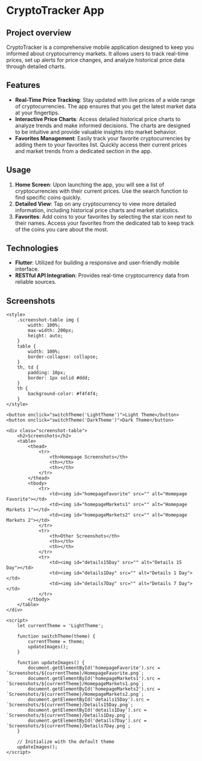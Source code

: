 # CryptoTracker App

## Project overview
CryptoTracker is a comprehensive mobile application designed to keep you informed about cryptocurrency markets. It allows users to track real-time prices, set up alerts for price changes, and analyze historical price data through detailed charts.

## Features
- **Real-Time Price Tracking**: Stay updated with live prices of a wide range of cryptocurrencies. The app ensures that you get the latest market data at your fingertips.
- **Interactive Price Charts**: Access detailed historical price charts to analyze trends and make informed decisions. The charts are designed to be intuitive and provide valuable insights into market behavior.
- **Favorites Management**: Easily track your favorite cryptocurrencies by adding them to your favorites list. Quickly access their current prices and market trends from a dedicated section in the app.

## Usage
1. **Home Screen**: Upon launching the app, you will see a list of cryptocurrencies with their current prices. Use the search function to find specific coins quickly.
2. **Detailed View**: Tap on any cryptocurrency to view more detailed information, including historical price charts and market statistics.
3. **Favorites**: Add coins to your favorites by selecting the star icon next to their names. Access your favorites from the dedicated tab to keep track of the coins you care about the most.

## Technologies
- **Flutter**: Utilized for building a responsive and user-friendly mobile interface. 
- **RESTful API Integration**: Provides real-time cryptocurrency data from reliable sources.

## Screenshots

    <style>
        .screenshot-table img {
            width: 100%;
            max-width: 200px;
            height: auto;
        }
        table {
            width: 100%;
            border-collapse: collapse;
        }
        th, td {
            padding: 10px;
            border: 1px solid #ddd;
        }
        th {
            background-color: #f4f4f4;
        }
    </style>

    <button onclick="switchTheme('LightTheme')">Light Theme</button>
    <button onclick="switchTheme('DarkTheme')">Dark Theme</button>

    <div class="screenshot-table">
        <h2>Screenshots</h2>
        <table>
            <thead>
                <tr>
                    <th>Homepage Screenshots</th>
                    <th></th>
                    <th></th>
                </tr>
            </thead>
            <tbody>
                <tr>
                    <td><img id="homepageFavorite" src="" alt="Homepage Favorite"></td>
                    <td><img id="homepageMarkets1" src="" alt="Homepage Markets 1"></td>
                    <td><img id="homepageMarkets2" src="" alt="Homepage Markets 2"></td>
                </tr>
                <tr>
                    <th>Other Screenshots</th>
                    <th></th>
                    <th></th>
                </tr>
                <tr>
                    <td><img id="details15Day" src="" alt="Details 15 Day"></td>
                    <td><img id="details1Day" src="" alt="Details 1 Day"></td>
                    <td><img id="details7Day" src="" alt="Details 7 Day"></td>
                </tr>
            </tbody>
        </table>
    </div>

    <script>
        let currentTheme = 'LightTheme';

        function switchTheme(theme) {
            currentTheme = theme;
            updateImages();
        }

        function updateImages() {
            document.getElementById('homepageFavorite').src = `Screenshots/${currentTheme}/HomepageFavorite.png`;
            document.getElementById('homepageMarkets1').src = `Screenshots/${currentTheme}/HomepageMarkets1.png`;
            document.getElementById('homepageMarkets2').src = `Screenshots/${currentTheme}/HomepageMarkets2.png`;
            document.getElementById('details15Day').src = `Screenshots/${currentTheme}/Details15Day.png`;
            document.getElementById('details1Day').src = `Screenshots/${currentTheme}/Details1Day.png`;
            document.getElementById('details7Day').src = `Screenshots/${currentTheme}/Details7Day.png`;
        }

        // Initialize with the default theme
        updateImages();
    </script>



